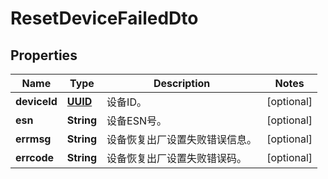 
# ResetDeviceFailedDto

## Properties
Name | Type | Description | Notes
------------ | ------------- | ------------- | -------------
**deviceId** | [**UUID**](UUID.md) | 设备ID。 |  [optional]
**esn** | **String** | 设备ESN号。 |  [optional]
**errmsg** | **String** | 设备恢复出厂设置失败错误信息。 |  [optional]
**errcode** | **String** | 设备恢复出厂设置失败错误码。 |  [optional]



